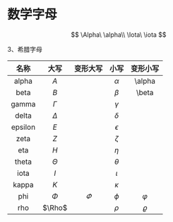 # 数学字母

$$
\Alpha\ \alpha\\
\Iota\ \iota
$$





3、希腊字母

|  名称   |   大写   | 变形大写  |    小写    | 变形小写  |
| :-----: | :------: | :-------: | :--------: | :-------: |
|  alpha  |   $A$    |           |  $\alpha$  |  \alpha   |
|  beta   |   $B$    |           |  $\beta$   |   \beta   |
|  gamma  | $\Gamma$ |           |  $\gamma$  |           |
|  delta  | $\Delta$ |           |  $\delta$  |           |
| epsilon |   $E$    |           | $\epsilon$ |           |
|  zeta   |   $Z$    |           |  $\zeta$   |           |
|   eta   |   $H$    |           |   $\eta$   |           |
|  theta  | $\Theta$ |           |  $\theta$  |           |
|  iota   |   $I$    |           |  $\iota$   |           |
|  kappa  |   $K$    |           |  $\kappa$  |           |
|   phi   |  $\Phi$  | $\varPhi$ |   $\phi$   | $\varphi$ |
|   rho   |  $\Rho$  |           |   $\rho$   | $\varrho$ |

